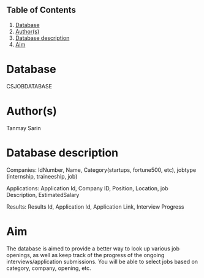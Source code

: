 ## Table of Contents
1. [Database](#database)
1. [Author(s)](#author)
1. [Database description](#description)
1. [Aim](#aim)
 
# Database
CSJOBDATABASE
# Author(s)
Tanmay Sarin
# Database description
Companies: IdNumber, Name, Category(startups, fortune500, etc), jobtype (internship, traineeship, job)

Applications: Application Id, Company ID, Position, Location,  job Description, EstimatedSalary

Results: Results Id, Application Id, Application Link, Interview Progress

# Aim
The database is aimed to provide a better way to look up various job openings, as well as keep track of the progress of the ongoing interviews/application submissions.
You will be able to select jobs based on category, company, opening, etc.
